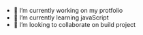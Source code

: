 

- 🔭 I’m currently working on my protfolio
- 🌱 I’m currently learning javaScript
- 👯 I’m looking to collaborate on build project

